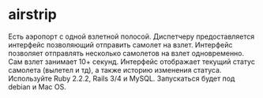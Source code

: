 # airstrip

Есть аэропорт с одной взлетной полосой. Диспетчеру предоставляется интерфейс позволяющий отправить самолет на взлет. Интерфейс позволяет отправлять несколько самолетов на взлет одновременно. Сам взлет занимает 10+ секунд. Интерфейс отображает текущий статус самолета (вылетел и тд), а также историю изменения статуса. Используйте Ruby 2.2.2, Rails 3/4 и MySQL. Запускаться будет под debian и Mac OS.
